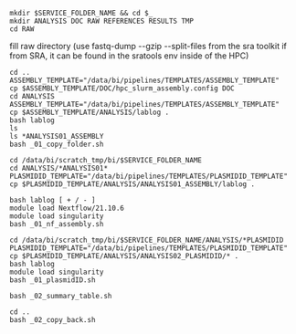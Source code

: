 ```
mkdir $SERVICE_FOLDER_NAME && cd $_
mkdir ANALYSIS DOC RAW REFERENCES RESULTS TMP
cd RAW
```
fill raw directory (use fastq-dump --gzip --split-files from the sra toolkit if from SRA, it can be found in the sratools env inside of the HPC)


```
cd ..
ASSEMBLY_TEMPLATE="/data/bi/pipelines/TEMPLATES/ASSEMBLY_TEMPLATE"
cp $ASSEMBLY_TEMPLATE/DOC/hpc_slurm_assembly.config DOC
cd ANALYSIS
ASSEMBLY_TEMPLATE="/data/bi/pipelines/TEMPLATES/ASSEMBLY_TEMPLATE"
cp $ASSEMBLY_TEMPLATE/ANALYSIS/lablog .
bash lablog
ls
ls *ANALYSIS01_ASSEMBLY
bash _01_copy_folder.sh
```
```
cd /data/bi/scratch_tmp/bi/$SERVICE_FOLDER_NAME
cd ANALYSIS/*ANALYSIS01*
PLASMIDID_TEMPLATE="/data/bi/pipelines/TEMPLATES/PLASMIDID_TEMPLATE"
cp $PLASMIDID_TEMPLATE/ANALYSIS/ANALYSIS01_ASSEMBLY/lablog .
```
```
bash lablog [ + / - ]
module load Nextflow/21.10.6
module load singularity
bash _01_nf_assembly.sh
```
```
cd /data/bi/scratch_tmp/bi/$SERVICE_FOLDER_NAME/ANALYSIS/*PLASMIDID
PLASMIDID_TEMPLATE="/data/bi/pipelines/TEMPLATES/PLASMIDID_TEMPLATE"
cp $PLASMIDID_TEMPLATE/ANALYSIS/ANALYSIS02_PLASMIDID/* .
bash lablog
module load singularity
bash _01_plasmidID.sh
```
```
bash _02_summary_table.sh
```
```
cd ..
bash _02_copy_back.sh
```
